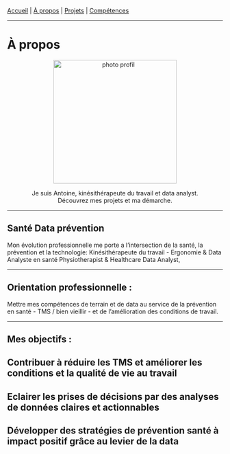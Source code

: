 [Accueil](/) | [À propos](/about) | [Projets](/projects) | [Compétences](/skills)


---

#  À propos

<p align="center">
  <img width="288" height="288" alt="photo profil" src="https://github.com/user-attachments/assets/6a789c6e-64ee-4196-8abb-f817f0ef9c13" />
</p>

<p align="center">
  Je suis Antoine, kinésithérapeute du travail et data analyst.<br>
  Découvrez mes projets et ma démarche.
</p>

---


## Santé Data prévention

Mon évolution professionnelle me porte a l’intersection de la santé, la prévention et la technologie:
Kinésithérapeute du travail - Ergonomie & Data Analyste en santé
Physiotherapist & Healthcare Data Analyst,

---
## Orientation professionnelle :
Mettre mes compétences de terrain et de data au service de la prévention en santé - TMS / bien vieillir - et de l’amélioration des conditions de travail.

---
## Mes objectifs :

Contribuer à réduire les TMS et améliorer les conditions et la qualité de vie au travail
---
Eclairer les prises de décisions par des analyses de données claires et actionnables
---
Développer des stratégies de prévention santé à impact positif grâce au levier de la data
---



